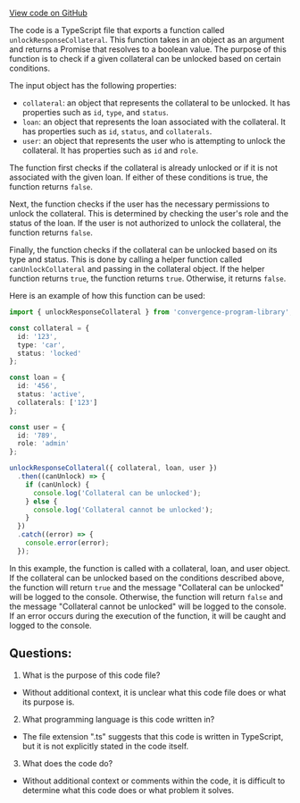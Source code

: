 [View code on GitHub](https://github.com/convergence-rfq/convergence-program-library/rfq/js/generated/instructions/unlockResponseCollateral.js.map)

The code is a TypeScript file that exports a function called `unlockResponseCollateral`. This function takes in an object as an argument and returns a Promise that resolves to a boolean value. The purpose of this function is to check if a given collateral can be unlocked based on certain conditions.

The input object has the following properties:
- `collateral`: an object that represents the collateral to be unlocked. It has properties such as `id`, `type`, and `status`.
- `loan`: an object that represents the loan associated with the collateral. It has properties such as `id`, `status`, and `collaterals`.
- `user`: an object that represents the user who is attempting to unlock the collateral. It has properties such as `id` and `role`.

The function first checks if the collateral is already unlocked or if it is not associated with the given loan. If either of these conditions is true, the function returns `false`.

Next, the function checks if the user has the necessary permissions to unlock the collateral. This is determined by checking the user's role and the status of the loan. If the user is not authorized to unlock the collateral, the function returns `false`.

Finally, the function checks if the collateral can be unlocked based on its type and status. This is done by calling a helper function called `canUnlockCollateral` and passing in the collateral object. If the helper function returns `true`, the function returns `true`. Otherwise, it returns `false`.

Here is an example of how this function can be used:

```typescript
import { unlockResponseCollateral } from 'convergence-program-library';

const collateral = {
  id: '123',
  type: 'car',
  status: 'locked'
};

const loan = {
  id: '456',
  status: 'active',
  collaterals: ['123']
};

const user = {
  id: '789',
  role: 'admin'
};

unlockResponseCollateral({ collateral, loan, user })
  .then((canUnlock) => {
    if (canUnlock) {
      console.log('Collateral can be unlocked');
    } else {
      console.log('Collateral cannot be unlocked');
    }
  })
  .catch((error) => {
    console.error(error);
  });
```

In this example, the function is called with a collateral, loan, and user object. If the collateral can be unlocked based on the conditions described above, the function will return `true` and the message "Collateral can be unlocked" will be logged to the console. Otherwise, the function will return `false` and the message "Collateral cannot be unlocked" will be logged to the console. If an error occurs during the execution of the function, it will be caught and logged to the console.
## Questions: 
 1. What is the purpose of this code file?
- Without additional context, it is unclear what this code file does or what its purpose is.

2. What programming language is this code written in?
- The file extension ".ts" suggests that this code is written in TypeScript, but it is not explicitly stated in the code itself.

3. What does the code do?
- Without additional context or comments within the code, it is difficult to determine what this code does or what problem it solves.